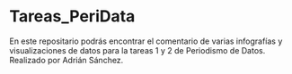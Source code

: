 # Tareas_PeriData
En este repositario podrás encontrar el comentario de varias infografías y visualizaciones de datos para la tareas 1 y 2 de Periodismo de Datos. Realizado por Adrián Sánchez.

